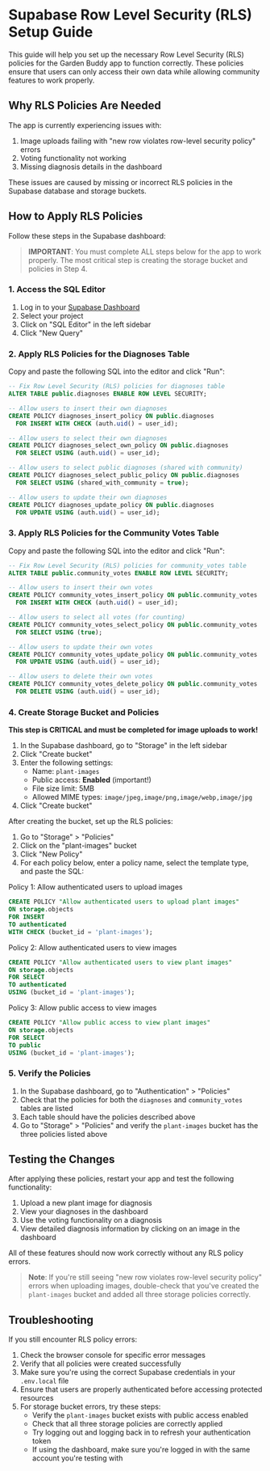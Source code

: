 # Supabase Row Level Security (RLS) Setup Guide

This guide will help you set up the necessary Row Level Security (RLS) policies for the Garden Buddy app to function correctly. These policies ensure that users can only access their own data while allowing community features to work properly.

## Why RLS Policies Are Needed

The app is currently experiencing issues with:
1. Image uploads failing with "new row violates row-level security policy" errors
2. Voting functionality not working
3. Missing diagnosis details in the dashboard

These issues are caused by missing or incorrect RLS policies in the Supabase database and storage buckets.

## How to Apply RLS Policies

Follow these steps in the Supabase dashboard:

> **IMPORTANT**: You must complete ALL steps below for the app to work properly. The most critical step is creating the storage bucket and policies in Step 4.

### 1. Access the SQL Editor

1. Log in to your [Supabase Dashboard](https://app.supabase.com)
2. Select your project
3. Click on "SQL Editor" in the left sidebar
4. Click "New Query"

### 2. Apply RLS Policies for the Diagnoses Table

Copy and paste the following SQL into the editor and click "Run":

```sql
-- Fix Row Level Security (RLS) policies for diagnoses table
ALTER TABLE public.diagnoses ENABLE ROW LEVEL SECURITY;

-- Allow users to insert their own diagnoses
CREATE POLICY diagnoses_insert_policy ON public.diagnoses
  FOR INSERT WITH CHECK (auth.uid() = user_id);

-- Allow users to select their own diagnoses
CREATE POLICY diagnoses_select_own_policy ON public.diagnoses
  FOR SELECT USING (auth.uid() = user_id);

-- Allow users to select public diagnoses (shared with community)
CREATE POLICY diagnoses_select_public_policy ON public.diagnoses
  FOR SELECT USING (shared_with_community = true);

-- Allow users to update their own diagnoses
CREATE POLICY diagnoses_update_policy ON public.diagnoses
  FOR UPDATE USING (auth.uid() = user_id);
```

### 3. Apply RLS Policies for the Community Votes Table

Copy and paste the following SQL into the editor and click "Run":

```sql
-- Fix Row Level Security (RLS) policies for community_votes table
ALTER TABLE public.community_votes ENABLE ROW LEVEL SECURITY;

-- Allow users to insert their own votes
CREATE POLICY community_votes_insert_policy ON public.community_votes
  FOR INSERT WITH CHECK (auth.uid() = user_id);

-- Allow users to select all votes (for counting)
CREATE POLICY community_votes_select_policy ON public.community_votes
  FOR SELECT USING (true);

-- Allow users to update their own votes
CREATE POLICY community_votes_update_policy ON public.community_votes
  FOR UPDATE USING (auth.uid() = user_id);

-- Allow users to delete their own votes
CREATE POLICY community_votes_delete_policy ON public.community_votes
  FOR DELETE USING (auth.uid() = user_id);
```

### 4. Create Storage Bucket and Policies

**This step is CRITICAL and must be completed for image uploads to work!**

1. In the Supabase dashboard, go to "Storage" in the left sidebar
2. Click "Create bucket"
3. Enter the following settings:
   - Name: `plant-images`
   - Public access: **Enabled** (important!)
   - File size limit: 5MB
   - Allowed MIME types: `image/jpeg,image/png,image/webp,image/jpg`
4. Click "Create bucket"

After creating the bucket, set up the RLS policies:

1. Go to "Storage" > "Policies"
2. Click on the "plant-images" bucket
3. Click "New Policy"
4. For each policy below, enter a policy name, select the template type, and paste the SQL:

Policy 1: Allow authenticated users to upload images
```sql
CREATE POLICY "Allow authenticated users to upload plant images"
ON storage.objects
FOR INSERT
TO authenticated
WITH CHECK (bucket_id = 'plant-images');
```

Policy 2: Allow authenticated users to view images
```sql
CREATE POLICY "Allow authenticated users to view plant images"
ON storage.objects
FOR SELECT
TO authenticated
USING (bucket_id = 'plant-images');
```

Policy 3: Allow public access to view images
```sql
CREATE POLICY "Allow public access to view plant images"
ON storage.objects
FOR SELECT
TO public
USING (bucket_id = 'plant-images');
```

### 5. Verify the Policies

1. In the Supabase dashboard, go to "Authentication" > "Policies"
2. Check that the policies for both the `diagnoses` and `community_votes` tables are listed
3. Each table should have the policies described above
4. Go to "Storage" > "Policies" and verify the `plant-images` bucket has the three policies listed above

## Testing the Changes

After applying these policies, restart your app and test the following functionality:

1. Upload a new plant image for diagnosis
2. View your diagnoses in the dashboard
3. Use the voting functionality on a diagnosis
4. View detailed diagnosis information by clicking on an image in the dashboard

All of these features should now work correctly without any RLS policy errors.

> **Note**: If you're still seeing "new row violates row-level security policy" errors when uploading images, double-check that you've created the `plant-images` bucket and added all three storage policies correctly.

## Troubleshooting

If you still encounter RLS policy errors:

1. Check the browser console for specific error messages
2. Verify that all policies were created successfully
3. Make sure you're using the correct Supabase credentials in your `.env.local` file
4. Ensure that users are properly authenticated before accessing protected resources
5. For storage bucket errors, try these steps:
   - Verify the `plant-images` bucket exists with public access enabled
   - Check that all three storage policies are correctly applied
   - Try logging out and logging back in to refresh your authentication token
   - If using the dashboard, make sure you're logged in with the same account you're testing with

